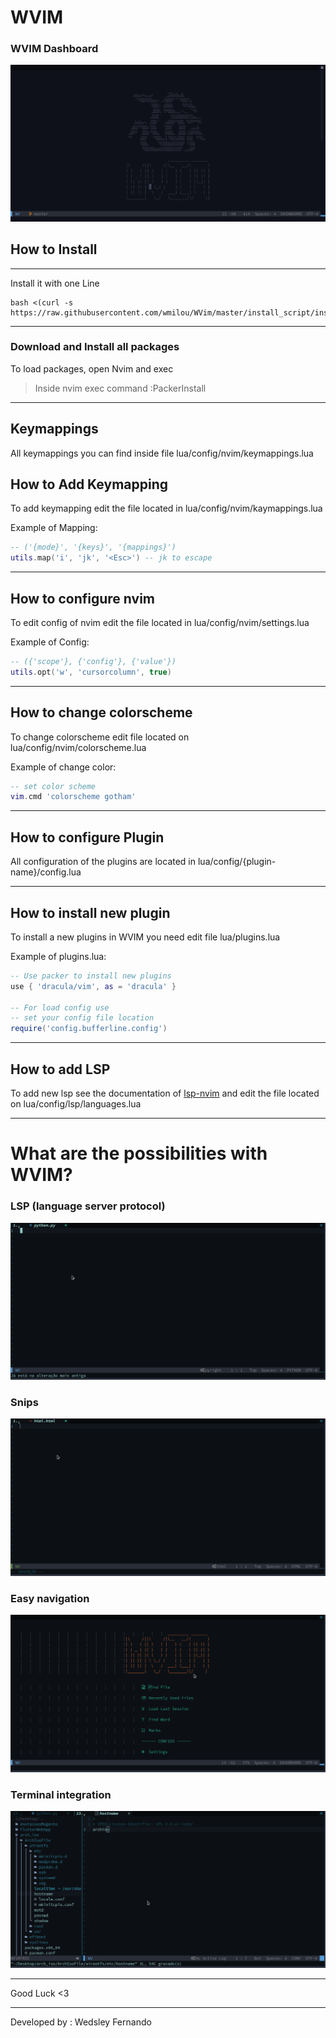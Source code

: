 # WVIM 
### WVIM Dashboard 
![dashboard](https://github.com/WedsleyFernando/WVim/blob/master/images/dashboard_new.png?raw=true)

## How to Install
---
Install it with one Line 

    bash <(curl -s https://raw.githubusercontent.com/wmilou/WVim/master/install_script/install.sh)

--- 
### Download and Install all packages
To load packages, open Nvim and exec 
> Inside nvim exec command
    :PackerInstall
 
---

## Keymappings

All keymappings you can find inside file lua/config/nvim/keymappings.lua

## How to Add Keymapping

To add keymapping edit the file located in lua/config/nvim/kaymappings.lua

Example of Mapping: 
``` lua
-- ('{mode}', '{keys}', '{mappings}')
utils.map('i', 'jk', '<Esc>') -- jk to escape
```

-------

## How to configure nvim

To edit config of nvim edit the file located in lua/config/nvim/settings.lua

Example of Config:

``` lua
-- ({'scope'}, {'config'}, {'value'})
utils.opt('w', 'cursorcolumn', true)
```

----------

## How to change colorscheme

To change colorscheme edit file located on lua/config/nvim/colorscheme.lua

Example of change color:

``` lua
-- set color scheme
vim.cmd 'colorscheme gotham'
```

-----------

## How to configure Plugin

All configuration of the plugins are located in lua/config/{plugin-name}/config.lua

------------

## How to install new plugin

To install a new plugins in WVIM you need edit file lua/plugins.lua 

Example of plugins.lua: 
``` lua
-- Use packer to install new plugins
use { 'dracula/vim', as = 'dracula' }

-- For load config use 
-- set your config file location
require('config.bufferline.config')
```

---------------

## How to add LSP 

To add new lsp see the documentation of [lsp-nvim](https://github.com/neovim/nvim-lspconfig/blob/master/CONFIG.md) and edit the file located on lua/config/lsp/languages.lua

---------------

# What are the possibilities with WVIM?

### LSP (language server protocol)
![python-auto-import](https://github.com/WedsleyFernando/WVim/blob/master/images/python-auto-import.gif?raw=true)
### Snips
![gif-snip-html5](https://github.com/WedsleyFernando/WVim/blob/master/images/gif-snip-html5.gif?raw=true)
### Easy navigation
![easy-navigation](https://github.com/WedsleyFernando/WVim/blob/master/images/easy-navigation.gif?raw=true)
### Terminal integration
![terminal-integration](https://github.com/WedsleyFernando/WVim/blob/master/images/integration-with-terminal.gif?raw=true)

----------
Good Luck    <3

----------
Developed by : Wedsley Fernando 
